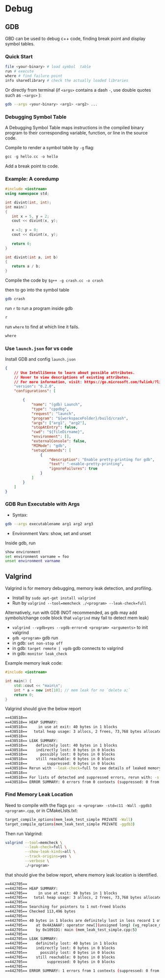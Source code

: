 # Debug

## GDB

GBD can be used to debug c++ code, finding break point and display symbol tables.

### Quick Start

```bash
file <your-binary> # load symbol  table
run # execute
where # find failure point
info sharedlibrary # check the actually loaded libraries
```

Or directly from terminal (if `<args>` contains a dash `-`, use double quotes such as `-<args>` ):
```bash
gdb --args <your-binary> <arg1> <arg2> ...
```

### Debugging Symbol Table

A Debugging Symbol Table maps instructions in the compiled binary program to their corresponding variable, function, or line in the source code. 

Compile to render a symbol table by `-g` flag:
```cpp
gcc -g hello.cc -o hello 
```

Add a break point to code.

### Example: A coredump

```cpp
#include <iostream>
using namespace std;  

int divint(int, int);  
int main() 
{ 
   int x = 5, y = 2; 
   cout << divint(x, y); 
   
   x =3; y = 0; 
   cout << divint(x, y); 
   
   return 0; 
}  

int divint(int a, int b) 
{ 
   return a / b; 
}  
```

Compile the code by `$g++ -g crash.cc -o crash`

then to go into the symbol table
```bash
gdb crash
```

run `r` to run a program inside gdb
```bash
r
```

run `where` to find at which line it fails.
```bash
where
```

### Use `launch.json` for vs code

Install GDB and config `launch.json`

```json
{
    // Use IntelliSense to learn about possible attributes.
    // Hover to view descriptions of existing attributes.
    // For more information, visit: https://go.microsoft.com/fwlink/?linkid=830387
    "version": "0.2.0",
    "configurations": [

        {
            "name": "(gdb) Launch",
            "type": "cppdbg",
            "request": "launch",        
            "program": "${workspaceFolder}/build/crash",
            "args": ["arg1", "arg2"],
            "stopAtEntry": false,
            "cwd": "${fileDirname}",
            "environment": [],
            "externalConsole": false,
            "MIMode": "gdb",
            "setupCommands": [
                {
                    "description": "Enable pretty-printing for gdb",
                    "text": "-enable-pretty-printing",
                    "ignoreFailures": true
                }
            ]
        }
    ]
}
```

### GDB Run Executable with Args

* Syntax:
```bash
gdb --args executablename arg1 arg2 arg3
```


* Environment Vars: show, set and unset

Inside gdb, run
```bash
show environment 
set environment varname = foo
unset environment varname
```


## Valgrind

Valgrind is for memory debugging, memory leak detection, and profiling.
* Install by `sudo apt-get install valgrind`
* Run by `valgrind --tool=memcheck ./<program> --leak-check=full`
  
Alternatively, run with GDB (NOT recommended, as gdb may add symbols/change code block that `valgrind` may fail to detect mem leak)
* `valgrind --vgdb=yes --vgdb-error=0 <program> <arguments>` to init valgrind
* `gdb <program>` gdb run
* in gdb: `set non-stop off` 
* in gdb: `target remote | vgdb` gdb connects to valgrind
* in gdb: `monitor leak_check`

Example memory leak code:
```cpp
#include <iostream>

int main() {
    std::cout << "main\n";
    int * a = new int[10]; // mem leak for no `delete a;`
    return 0;
}
```

Valgrind should give the below report
```bash
==438518== 
==438518== HEAP SUMMARY:
==438518==     in use at exit: 40 bytes in 1 blocks
==438518==   total heap usage: 3 allocs, 2 frees, 73,768 bytes allocated
==438518== 
==438518== LEAK SUMMARY:
==438518==    definitely lost: 40 bytes in 1 blocks
==438518==    indirectly lost: 0 bytes in 0 blocks
==438518==      possibly lost: 0 bytes in 0 blocks
==438518==    still reachable: 0 bytes in 0 blocks
==438518==         suppressed: 0 bytes in 0 blocks
==438518== Rerun with --leak-check=full to see details of leaked memory
==438518== 
==438518== For lists of detected and suppressed errors, rerun with: -s
==438518== ERROR SUMMARY: 0 errors from 0 contexts (suppressed: 0 from 0)
```

### Find Memory Leak Location

Need to compile with the flags 
`gcc -o <program> -std=c11 -Wall -ggdb3 <program>.cpp`, or in CMakeLIsts.txt:
```bash
target_compile_options(mem_leak_test_simple PRIVATE -Wall)
target_compile_options(mem_leak_test_simple PRIVATE -ggdb3)
```

Then run Valgrind:
```bash
valgrind --tool=memcheck \
         --leak-check=full \
         --show-leak-kinds=all \
         --track-origins=yes \
         --verbose \
         ./<program>
```
that should give the below report, where memory leak location is identified.
```bash
==442705== 
==442705== HEAP SUMMARY:
==442705==     in use at exit: 40 bytes in 1 blocks
==442705==   total heap usage: 3 allocs, 2 frees, 73,768 bytes allocated
==442705== 
==442705== Searching for pointers to 1 not-freed blocks
==442705== Checked 113,496 bytes
==442705== 
==442705== 40 bytes in 1 blocks are definitely lost in loss record 1 of 1
==442705==    at 0x4A3AAAF: operator new[](unsigned long) (vg_replace_malloc.c:652)
==442705==    by 0x1091D1: main (mem_leak_test_simple.cpp:5)
==442705== 
==442705== LEAK SUMMARY:
==442705==    definitely lost: 40 bytes in 1 blocks
==442705==    indirectly lost: 0 bytes in 0 blocks
==442705==      possibly lost: 0 bytes in 0 blocks
==442705==    still reachable: 0 bytes in 0 blocks
==442705==         suppressed: 0 bytes in 0 blocks
==442705== 
==442705== ERROR SUMMARY: 1 errors from 1 contexts (suppressed: 0 from 0)
```